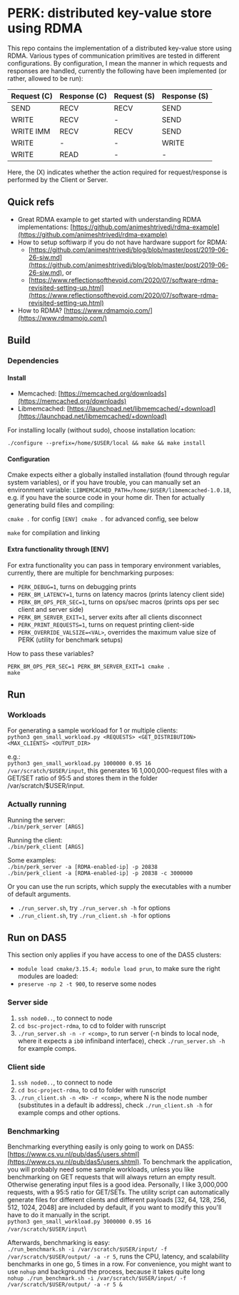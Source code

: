 # PERK: distributed key-value store using RDMA
This repo contains the implementation of a distributed key-value store using RDMA.
Various types of communication primitives are tested in different configurations. 
By configuration, I mean the manner in which requests and responses are handled, currently the following have been implemented (or rather, allowed to be run):

| Request \(C\) | Response \(C\) | Request \(S\) | Response \(S\) |
|-------------|------------|--------------|--------------|
| SEND      | RECV | RECV    | SEND  |
| WRITE     | RECV | -    | SEND  |
| WRITE IMM | RECV | RECV | SEND  |
| WRITE     | -    | -    | WRITE |
| WRITE     | READ | -    | -  |

Here, the \(X\) indicates whether the action required for request/response is performed by the Client or Server.

## Quick refs
- Great RDMA example to get started with understanding RDMA implementations: [https://github.com/animeshtrivedi/rdma-example](https://github.com/animeshtrivedi/rdma-example)
- How to setup softiwarp if you do not have hardware support for RDMA:
	- [https://github.com/animeshtrivedi/blog/blob/master/post/2019-06-26-siw.md](https://github.com/animeshtrivedi/blog/blob/master/post/2019-06-26-siw.md), or
	- [https://www.reflectionsofthevoid.com/2020/07/software-rdma-revisited-setting-up.html](https://www.reflectionsofthevoid.com/2020/07/software-rdma-revisited-setting-up.html)
- How to RDMA? [https://www.rdmamojo.com/](https://www.rdmamojo.com/)


## Build
### Dependencies
#### Install
- Memcached: [https://memcached.org/downloads](https://memcached.org/downloads)
- Libmemcached: [https://launchpad.net/libmemcached/+download](https://launchpad.net/libmemcached/+download)

For installing locally (without sudo), choose installation location:

`./configure --prefix=/home/$USER/local && make && make install`

#### Configuration
Cmake expects either a globally installed installation (found through regular system variables), or if you have trouble, you can manually set an environment variable: `LIBMEMCACHED_PATH=/home/$USER/libmemcached-1.0.18`, e.g. if you have the source code in your home dir. 
Then for actually generating build files and compiling:

`cmake .` for config
`[ENV] cmake .` for advanced config, see below

`make` for compilation and linking

#### Extra functionality through [ENV]
For extra functionality you can pass in temporary environment variables, currently, there are multiple for benchmarking purposes:
- `PERK_DEBUG=1`, turns on debugging prints
- `PERK_BM_LATENCY=1`, turns on latency macros (prints latency client side)
- `PERK_BM_OPS_PER_SEC=1`, turns on ops/sec macros (prints ops per sec client and server side)
- `PERK_BM_SERVER_EXIT=1`, server exits after all clients disconnect
- `PERK_PRINT_REQUESTS=1`, turns on request printing client-side
- `PERK_OVERRIDE_VALSIZE=<VAL>`, overrides the maximum value size of PERK (utility for benchmark setups)

How to pass these variables?

`PERK_BM_OPS_PER_SEC=1 PERK_BM_SERVER_EXIT=1 cmake .`\
`make`


## Run
### Workloads
For generating a sample workload for 1 or multiple clients:\
`python3 gen_small_workload.py <REQUESTS> <GET_DISTRIBUTION> <MAX_CLIENTS> <OUTPUT_DIR>`

e.g.:\
`python3 gen_small_workload.py 1000000 0.95 16 /var/scratch/$USER/input`, this generates 16 1,000,000-request files with a GET/SET ratio of 95:5 and stores them in the folder /var/scratch/$USER/input.

### Actually running
Running the server:\
`./bin/perk_server [ARGS]`

Running the client:\
`./bin/perk_client [ARGS]`

Some examples:\
`./bin/perk_server -a [RDMA-enabled-ip] -p 20838`\
`./bin/perk_client -a [RDMA-enabled-ip] -p 20838 -c 3000000`

Or you can use the run scripts, which supply the executables with a number of default arguments.
- `./run_server.sh`, try `./run_server.sh -h` for options
- `./run_client.sh`, try `./run_client.sh -h` for options

## Run on DAS5
This section only applies if you have access to one of the DAS5 clusters:
- `module load cmake/3.15.4; module load prun`, to make sure the right modules are loaded:
- `preserve -np 2 -t 900`, to reserve some nodes

### Server side
1. `ssh node0..`, to connect to node
2. `cd bsc-project-rdma`, to cd to folder with runscript
3. `./run_server.sh -n -r <comp>`, to run server (-n binds to local node, where it expects a `ib0` infiniband interface), check `./run_server.sh -h` for example comps.

### Client side
1. `ssh node0..`, to connect to node
2. `cd bsc-project-rdma`, to cd to folder with runscript
3. `./run_client.sh -n <N> -r <comp>`, where N is the node number (substitutes in a default ib address), check `./run_client.sh -h` for example comps and other options.

### Benchmarking
Benchmarking everything easily is only going to work on DAS5: [https://www.cs.vu.nl/pub/das5/users.shtml](https://www.cs.vu.nl/pub/das5/users.shtml).
To benchmark the application, you will probably need some sample workloads, unless you like benchmarking on GET requests that will always return an empty result. Otherwise generating input files is a good idea. Personally, I like 3,000,000 requests, with a 95:5 ratio for GET/SETs. The utility script can automatically generate files for different clients and different payloads [32, 64, 128, 256, 512, 1024, 2048] are included by default, if you want to modify this you'll have to do it manually in the script.\
`python3 gen_small_workload.py 3000000 0.95 16 /var/scratch/$USER/input`\

Afterwards, benchmarking is easy:\
`./run_benchmark.sh -i /var/scratch/$USER/input/ -f /var/scratch/$USER/output/ -a -r 5`, runs the CPU, latency, and scalability benchmarks in one go, 5 times in a row. For convenience, you might want to use `nohup` and background the process, because it takes quite long\
`nohup ./run_benchmark.sh -i /var/scratch/$USER/input/ -f /var/scratch/$USER/output/ -a -r 5 &`
